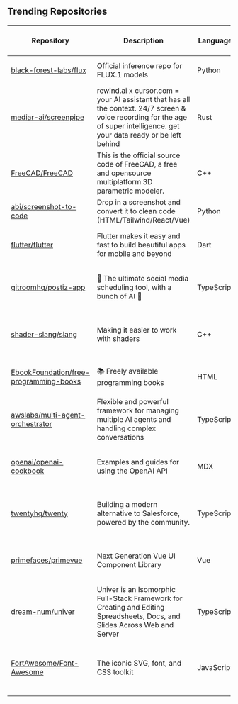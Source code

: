 ## Trending Repositories

| Repository | Description | Language | Stars | Forks | Built By | Current Period Stars |
|------------|-------------|----------|-------|-------|----------|---------------------|
| [black-forest-labs/flux](https://github.com/black-forest-labs/flux) | Official inference repo for FLUX.1 models | Python | 16548 | 1191 | [timudk](https://github.com/timudk), [jenuk](https://github.com/jenuk), [apolinario](https://github.com/apolinario), [zeke](https://github.com/zeke), [thibautRe](https://github.com/thibautRe) | 73 |
| [mediar-ai/screenpipe](https://github.com/mediar-ai/screenpipe) | rewind.ai x cursor.com = your AI assistant that has all the context. 24/7 screen & voice recording for the age of super intelligence. get your data ready or be left behind | Rust | 9849 | 582 | [louis030195](https://github.com/louis030195), [m13v](https://github.com/m13v), [Neptune650](https://github.com/Neptune650), [EzraEllette](https://github.com/EzraEllette) | 110 |
| [FreeCAD/FreeCAD](https://github.com/FreeCAD/FreeCAD) | This is the official source code of FreeCAD, a free and opensource multiplatform 3D parametric modeler. | C++ | 20823 | 4117 | [wwmayer](https://github.com/wwmayer), [yorikvanhavre](https://github.com/yorikvanhavre), [berndhahnebach](https://github.com/berndhahnebach), [chennes](https://github.com/chennes), [WandererFan](https://github.com/WandererFan) | 234 |
| [abi/screenshot-to-code](https://github.com/abi/screenshot-to-code) | Drop in a screenshot and convert it to clean code (HTML/Tailwind/React/Vue) | Python | 60739 | 7456 | [abi](https://github.com/abi), [clean99](https://github.com/clean99), [kachbit](https://github.com/kachbit), [vagusX](https://github.com/vagusX) | 95 |
| [flutter/flutter](https://github.com/flutter/flutter) | Flutter makes it easy and fast to build beautiful apps for mobile and beyond | Dart | 166619 | 27600 | [engine-flutter-autoroll](https://github.com/engine-flutter-autoroll), [abarth](https://github.com/abarth), [jonahwilliams](https://github.com/jonahwilliams), [Hixie](https://github.com/Hixie), [jmagman](https://github.com/jmagman) | 144 |
| [gitroomhq/postiz-app](https://github.com/gitroomhq/postiz-app) | 📨 The ultimate social media scheduling tool, with a bunch of AI 🤖 | TypeScript | 10956 | 2299 | [jamesread](https://github.com/jamesread), [nevo-david](https://github.com/nevo-david), [garrrikkotua](https://github.com/garrrikkotua), [jonathan-irvin](https://github.com/jonathan-irvin), [Ansh-Sonkusare](https://github.com/Ansh-Sonkusare) | 265 |
| [shader-slang/slang](https://github.com/shader-slang/slang) | Making it easier to work with shaders | C++ | 2644 | 202 | [csyonghe](https://github.com/csyonghe), [jsmall-zzz](https://github.com/jsmall-zzz), [tangent-vector](https://github.com/tangent-vector), [expipiplus1](https://github.com/expipiplus1), [saipraveenb25](https://github.com/saipraveenb25) | 106 |
| [EbookFoundation/free-programming-books](https://github.com/EbookFoundation/free-programming-books) | 📚 Freely available programming books | HTML | 339074 | 61752 | [vhf](https://github.com/vhf), [eshellman](https://github.com/eshellman), [davorpa](https://github.com/davorpa), [MHM5000](https://github.com/MHM5000), [kadhirash](https://github.com/kadhirash) | 280 |
| [awslabs/multi-agent-orchestrator](https://github.com/awslabs/multi-agent-orchestrator) | Flexible and powerful framework for managing multiple AI agents and handling complex conversations | TypeScript | 1955 | 128 | [brnaba-aws](https://github.com/brnaba-aws), [cornelcroi](https://github.com/cornelcroi), [hghandri](https://github.com/hghandri), [allaway](https://github.com/allaway) | 159 |
| [openai/openai-cookbook](https://github.com/openai/openai-cookbook) | Examples and guides for using the OpenAI API | MDX | 60200 | 9570 | [ted-at-openai](https://github.com/ted-at-openai), [simonpfish](https://github.com/simonpfish), [colin-openai](https://github.com/colin-openai), [logankilpatrick](https://github.com/logankilpatrick), [shyamal-anadkat](https://github.com/shyamal-anadkat) | 201 |
| [twentyhq/twenty](https://github.com/twentyhq/twenty) | Building a modern alternative to Salesforce, powered by the community. | TypeScript | 23310 | 2420 | [charlesBochet](https://github.com/charlesBochet), [lucasbordeau](https://github.com/lucasbordeau), [Weiko](https://github.com/Weiko), [FelixMalfait](https://github.com/FelixMalfait), [bosiraphael](https://github.com/bosiraphael) | 190 |
| [primefaces/primevue](https://github.com/primefaces/primevue) | Next Generation Vue UI Component Library | Vue | 10746 | 1241 | [tugcekucukoglu](https://github.com/tugcekucukoglu), [cagataycivici](https://github.com/cagataycivici), [mertsincan](https://github.com/mertsincan), [bahadirsofuoglu](https://github.com/bahadirsofuoglu), [yigitfindikli](https://github.com/yigitfindikli) | 11 |
| [dream-num/univer](https://github.com/dream-num/univer) | Univer is an Isomorphic Full-Stack Framework for Creating and Editing Spreadsheets, Docs, and Slides Across Web and Server | TypeScript | 7341 | 639 | [Dushusir](https://github.com/Dushusir), [jikkai](https://github.com/jikkai), [wzhudev](https://github.com/wzhudev), [jerry-TangHao](https://github.com/jerry-TangHao), [DR-Univer](https://github.com/DR-Univer) | 22 |
| [FortAwesome/Font-Awesome](https://github.com/FortAwesome/Font-Awesome) | The iconic SVG, font, and CSS toolkit | JavaScript | 74029 | 12199 | [robmadole](https://github.com/robmadole), [tagliala](https://github.com/tagliala), [deathnfudge](https://github.com/deathnfudge), [sensibleworld](https://github.com/sensibleworld), [Aryan2727-debug](https://github.com/Aryan2727-debug) | 15 |
